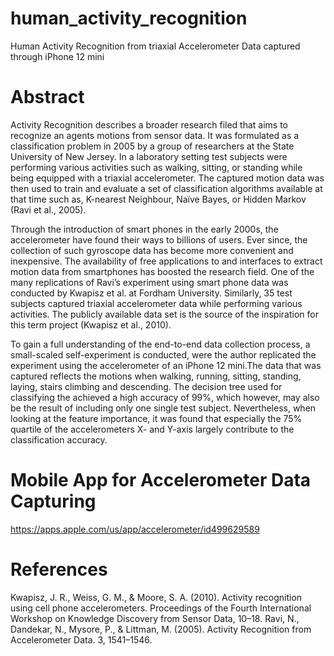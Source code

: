 # human_activity_recognition
Human Activity Recognition from triaxial Accelerometer Data captured through iPhone 12 mini

# Abstract
Activity Recognition describes a broader research filed that aims to recognize an agents motions from sensor data. It was formulated as a classification problem in 2005 by a group of researchers at the State University of New Jersey. In a laboratory setting test subjects were performing various activities such as walking, sitting, or standing while being equipped with a triaxial accelerometer. The captured motion data was then used to train and evaluate a set of classification algorithms available at that time such as, K-nearest Neighbour, Naïve Bayes, or Hidden Markov (Ravi et al., 2005).

Through the introduction of smart phones in the early 2000s, the accelerometer have found their ways to billions of users. Ever since, the collection  of such gyroscope data has become more convenient and inexpensive. The availability of free applications to and interfaces to extract motion data from smartphones has boosted the research field. One of the many replications of Ravi’s experiment using smart phone data was conducted by Kwapisz et al. at Fordham University. Similarly, 35 test subjects captured triaxial accelerometer data while performing various activities. The publicly available data set is the source of the inspiration for this term project (Kwapisz et al., 2010).

To gain a full understanding of the end-to-end data collection process, a small-scaled self-experiment is conducted, were the author replicated the experiment using the accelerometer of an iPhone 12 mini.The data that was captured reflects the motions when walking, running, sitting, standing, laying, stairs climbing and descending. The decision tree used for classifying the achieved a high accuracy of 99%, which however, may also be the result of including only one single test subject. Nevertheless, when looking at the feature importance, it was found that especially the 75% quartile of the accelerometers X- and Y-axis largely contribute to the classification accuracy.

# Mobile App for Accelerometer Data Capturing
https://apps.apple.com/us/app/accelerometer/id499629589

# References
Kwapisz, J. R., Weiss, G. M., & Moore, S. A. (2010). Activity recognition using cell phone accelerometers. Proceedings of the Fourth International Workshop on Knowledge Discovery from Sensor Data, 10–18.
Ravi, N., Dandekar, N., Mysore, P., & Littman, M. (2005). Activity Recognition from Accelerometer Data. 3, 1541–1546.
